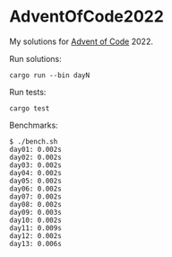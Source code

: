 # AdventOfCode2022

My solutions for [Advent of Code](https://adventofcode.com/2022/) 2022.

Run solutions:

```text
cargo run --bin dayN
```

Run tests:

```text
cargo test
```

Benchmarks:

```text
$ ./bench.sh
day01: 0.002s
day02: 0.002s
day03: 0.002s
day04: 0.002s
day05: 0.002s
day06: 0.002s
day07: 0.002s
day08: 0.002s
day09: 0.003s
day10: 0.002s
day11: 0.009s
day12: 0.002s
day13: 0.006s
```
